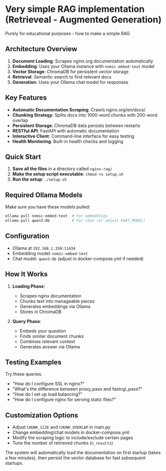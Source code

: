# Very simple RAG implementation (Retrieveal - Augmented Generation)

Purely for educational purposes - how to make a simple RAG

## **Architecture Overview**

1. **Document Loading**: Scrapes nginx.org documentation automatically
2. **Embedding**: Uses your Ollama instance with `nomic-embed-text` model
3. **Vector Storage**: ChromaDB for persistent vector storage
4. **Retrieval**: Semantic search to find relevant docs
5. **Generation**: Uses your Ollama chat model for responses

## **Key Features**

- **Automatic Documentation Scraping**: Crawls nginx.org/en/docs/
- **Chunking Strategy**: Splits docs into 1000-word chunks with 200-word overlap
- **Persistent Storage**: ChromaDB data persists between restarts
- **RESTful API**: FastAPI with automatic documentation
- **Interactive Client**: Command-line interface for easy testing
- **Health Monitoring**: Built-in health checks and logging

## **Quick Start**

1. **Save all the files** in a directory called `nginx-rag/`
2. **Make the setup script executable**: `chmod +x setup.sh`
3. **Run the setup**: `./setup.sh`

## **Required Ollama Models**

Make sure you have these models pulled:
```bash
ollama pull nomic-embed-text  # For embeddings
ollama pull qwen3:8b          # For chat (or adjust CHAT_MODEL)
```

## **Configuration**

- Ollama at `192.168.1.250:11434`
- Embedding model: `nomic-embed-text`
- Chat model: `qwen3:8b` (adjust in docker-compose.yml if needed)

## **How It Works**

1. **Loading Phase**: 
   - Scrapes nginx documentation
   - Chunks text into manageable pieces
   - Generates embeddings via Ollama
   - Stores in ChromaDB

2. **Query Phase**:
   - Embeds your question
   - Finds similar document chunks
   - Combines relevant context
   - Generates answer via Ollama

## **Testing Examples**

Try these queries:
- "How do I configure SSL in nginx?"
- "What's the difference between proxy_pass and fastcgi_pass?"
- "How do I set up load balancing?"
- "How do I configure nginx for serving static files?"

## **Customization Options**

- Adjust `CHUNK_SIZE` and `CHUNK_OVERLAP` in main.py
- Change embedding/chat models in docker-compose.yml
- Modify the scraping logic to include/exclude certain pages
- Tune the number of retrieved chunks (`n_results`)

The system will automatically load the documentation on first startup (takes a few minutes), then persist the vector database for fast subsequent startups.
